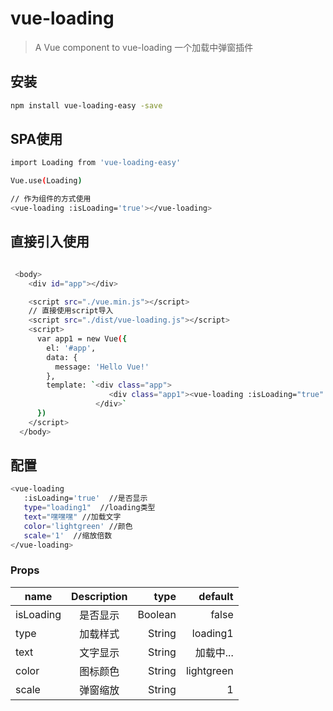 # vue-loading

> A Vue component to vue-loading 一个加载中弹窗插件

## 安装

``` bash
npm install vue-loading-easy -save
```

## SPA使用

```bash
import Loading from 'vue-loading-easy'

Vue.use(Loading)

// 作为组件的方式使用
<vue-loading :isLoading='true'></vue-loading>
```

## 直接引入使用

```bash

 <body>
    <div id="app"></div>

    <script src="./vue.min.js"></script>
    // 直接使用script导入
    <script src="./dist/vue-loading.js"></script>
    <script>
      var app1 = new Vue({
        el: '#app',
        data: {
          message: 'Hello Vue!'
        },
        template: `<div class="app">
                      <div class="app1"><vue-loading :isLoading="true" type="loading1" text="嘿嘿嘿" color="lightgreen" scale="1"></vue-loading></div>
                   </div>`
      })
    </script>
  </body>
```

## 配置

```bash
<vue-loading
   :isLoading='true'  //是否显示
   type="loading1"  //loading类型
   text="嘿嘿嘿" //加载文字
   color='lightgreen' //颜色
   scale='1'  //缩放倍数
</vue-loading>
```

### Props

| name          | Description  | type     | default  |
| ------------- |:------------:| -----:   |-----:|
| isLoading     | 是否显示      | Boolean  |false
| type          | 加载样式      | String   |loading1
| text          | 文字显示      | String   |加载中...
| color         | 图标颜色      | String   |lightgreen
| scale         | 弹窗缩放      | String   |1

